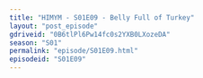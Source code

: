 ```yaml
---
title: "HIMYM - S01E09 - Belly Full of Turkey"
layout: "post_episode"
gdriveid: "0B6tlPl6Pw14fc0s2YXB0LXozeDA"
season: "S01"
permalink: "episode/S01E09.html"
episodeid: "S01E09"
---
```

